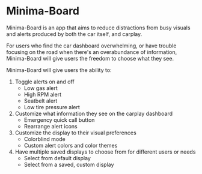 # Minima-Board

Minima-Board is an app that aims to reduce distractions from busy visuals and alerts produced by both the car itself, and carplay. 

For users who find the car dashboard overwhelming, or have trouble focusing on the road when there's an overabundance of information, Minima-Board will give users the freedom to choose what they see.

Minima-Board will give users the ability to:
  1) Toggle alerts on and off
      - Low gas alert
      - High RPM alert
      - Seatbelt alert 
      - Low tire pressure alert
  2) Customize what information they see on the carplay dashboard
      - Emergency quick call button 
      - Rearrange alert icons
  3) Customize the display to their visual preferences
      - Colorblind mode
      - Custom alert colors and color themes
  4) Have multiple saved displays to choose from for different users or needs
      - Select from default display
      - Select from a saved, custom display
